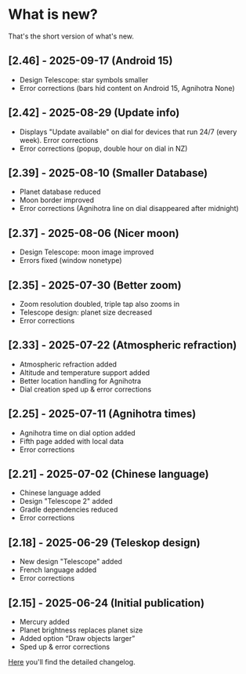# What is new?
That's the short version of what's new.

## [2.46] - 2025-09-17 (Android 15) 

- Design Telescope: star symbols smaller
- Error corrections (bars hid content on Android 15, Agnihotra None)

## [2.42] - 2025-08-29 (Update info) 

- Displays "Update available" on dial for devices that run 24/7 (every week). Error corrections
- Error corrections (popup, double hour on dial in NZ)
  
## [2.39] - 2025-08-10 (Smaller Database) 

- Planet database reduced
- Moon border improved
- Error corrections (Agnihotra line on dial disappeared after midnight)

## [2.37] - 2025-08-06 (Nicer moon)

- Design Telescope: moon image improved
- Errors fixed (window nonetype)

## [2.35] - 2025-07-30 (Better zoom)

- Zoom resolution doubled, triple tap also zooms in
- Telescope design: planet size decreased
- Error corrections

## [2.33] - 2025-07-22 (Atmospheric refraction)

- Atmospheric refraction added
- Altitude and temperature support added
- Better location handling for Agnihotra
- Dial creation sped up & error corrections

## [2.25] - 2025-07-11 (Agnihotra times)

- Agnihotra time on dial option added
- Fifth page added with local data
- Error corrections

## [2.21] - 2025-07-02 (Chinese language)

- Chinese language added
- Design "Telescope 2" added
- Gradle dependencies reduced
- Error corrections
  
## [2.18] - 2025-06-29 (Teleskop design)

- New design "Telescope" added
- French language added
- Error corrections

## [2.15] - 2025-06-24 (Initial publication)

- Mercury added
- Planet brightness replaces planet size
- Added option “Draw objects larger”
- Sped up & error corrections

[Here](./CHANGELOG.md) you'll find the detailed changelog.


